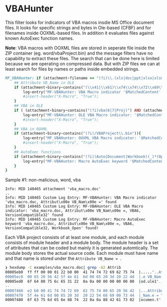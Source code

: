 # VBAHunter

This filter looks for indicators of VBA macros insdie MS Office document files. It looks for specific strings and bytes in Ole-based (CFBF) and for filenames inside OOXML-based files. In addition it evaluates files against known AutoExec function names. 

__Note__: VBA macros with OOXML files are stored in seperate file inside the ZIP container (eg. word/vbaProject.bin) and the message filters have no capability to extract these files. The search that can be done here is limited because we are operating on compressed data. But with ZIP files we can at least search for files by names or paths inside embedded strings. 


```ruby
MF_VBAHunter: if (attachment-filename == "(?i)\\.(xls|doc|ppt|xlsx|xlsm|xltm|xlsb|docx|docm|dotm|pptx|ppam|pptm|potm|ppsm)$") {
    ## Attribute VB_Name in OLE
    if (attachment-binary-contains("(\\x41|\\x61)\\x74\\x74\\x72\\x69\\x62\\x75\\x74(\\x00)*\\x65\\x20(\\x56|\\x76)(\\x42|\\x62)\\x5f(\\x4e|\\x6e)\\x61\\x6d(\\x00)*\\x65\\x20\\x3d") ){
        log-entry("MF-VBAHunter: VBA Macro indicator '$MatchedContent' found");
        #insert-header("X-Macro", "True");
    }
    ## VBA in OLE
    if ( (attachment-binary-contains("(?i)vba(6|7|Proj)") AND (attachment-binary-contains("(?i)versioncompatible32")) )) {
        log-entry("MF-VBAHunter: OLE VBA Macro indicator: '$MatchedContent' found");
        #insert-header("X-Macro", "True");
    }
    ## VBA in OOXML
    if (attachment-binary-contains("(?i)/VBAProject\\.bin")){
        log-entry("MF_VBAHunter: OOXML VBA Macro indicator: '$MatchedContent' found!");
        #insert-header("X-Macro", "True");
    }
    ## AutoExec functions
    if (attachment-binary-contains("(?i)(Auto|Document|Workbook)(_)*(Open|Close)")){
        log-entry("MF-VBAHunter: Macro AutoExec keyword '$MatchedContent' found!");
    }
}
```


Sample #1: non-malicious, word, vba

```
Info: MID 140465 attachment 'vba_macro.doc'
..
Info: MID 140465 Custom Log Entry: MF-VBAHunter: VBA Macro indicator 'vba_macro.doc, Attribut\x00e VB_Nam\x00e =' found
Info: MID 140465 Custom Log Entry: MF-VBAHunter: OLE VBA Macro indicator: 'vba_macro.doc, Attribut\x00e VB_Nam\x00e =, VBA6, VersionCompatible32' found
Info: MID 140465 Custom Log Entry: MF-VBAHunter: Macro AutoExec keyword 'vba_macro.doc, Attribut\x00e VB_Nam\x00e =, VBA6, VersionCompatible32, Workbook_Open' found!
```


Each VBA project consists of at least one module, and each module consists of module header and a module body. The module header is a set of attributes that can be coded but mainly it is generated automtically. The module body stores the actual source code. Each module must have name and that name is stored under the `Attribute VB_Name = `.


```sh 
❯ hexdump -C examples/vba_macro.doc| grep -A2 Attrib
00005eb0  ff ff 00 00 01 22 b0 00  41 74 74 72 69 62 75 74  |....."..Attribut|
00005ec0  00 65 20 56 42 5f 4e 61  6d 00 65 20 3d 20 22 4d  |.e VB_Nam.e = "M|
00005ed0  6f 64 00 75 6c 65 31 22  0a 0a 00 00 00 00 00 00  |od.ule1"........|
--
00007460  e2 b0 00 41 74 74 72 69  62 75 74 00 65 20 56 42  |...Attribut.e VB|
00007470  5f 4e 61 6d 00 65 20 3d  20 22 54 68 69 00 73 44  |_Nam.e = "Thi.sD|
00007480  6f 63 75 6d 65 6e 88 74  22 0a 0a 88 42 61 73 02  |ocumen.t"...Bas.|
```
